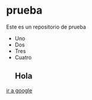 # prueba
Este es un repositorio de prueba
- Uno
- Dos
- Tres
- Cuatro
  ## Hola
[ir a google](http://www.google.com)
